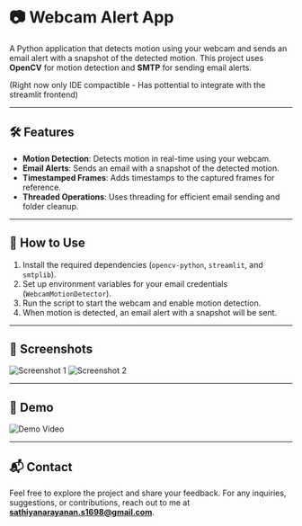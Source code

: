 # 📷 Webcam Alert App

A Python application that detects motion using your webcam and sends an email alert with a snapshot of the detected motion. This project uses **OpenCV** for motion detection and **SMTP** for sending email alerts.

(Right now only IDE compactible - Has pottential to integrate with the streamlit frontend)

---

## 🛠️ Features

- **Motion Detection**: Detects motion in real-time using your webcam.
- **Email Alerts**: Sends an email with a snapshot of the detected motion.
- **Timestamped Frames**: Adds timestamps to the captured frames for reference.
- **Threaded Operations**: Uses threading for efficient email sending and folder cleanup.

---

## 🚦 How to Use

1. Install the required dependencies (`opencv-python`, `streamlit`, and `smtplib`).
2. Set up environment variables for your email credentials (`WebcamMotionDetector`).
3. Run the script to start the webcam and enable motion detection.
4. When motion is detected, an email alert with a snapshot will be sent.

---

## 📸 Screenshots

![Screenshot 1](https://via.placeholder.com/800x400) <!-- Replace with your screenshot -->
![Screenshot 2](https://via.placeholder.com/800x400) <!-- Replace with your screenshot -->

---

## 🎥 Demo

![Demo Video](https://via.placeholder.com/800x400) <!-- Replace with your demo video -->

---

## 📬 Contact

Feel free to explore the project and share your feedback. For any inquiries, suggestions, or contributions, reach out to me at **sathiyanarayanan.s1698@gmail.com**.
